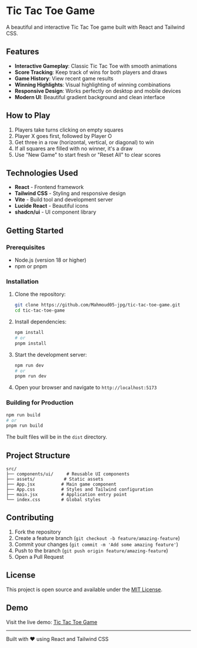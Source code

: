# Tic Tac Toe Game

A beautiful and interactive Tic Tac Toe game built with React and Tailwind CSS.

## Features

- **Interactive Gameplay**: Classic Tic Tac Toe with smooth animations
- **Score Tracking**: Keep track of wins for both players and draws
- **Game History**: View recent game results
- **Winning Highlights**: Visual highlighting of winning combinations
- **Responsive Design**: Works perfectly on desktop and mobile devices
- **Modern UI**: Beautiful gradient background and clean interface

## How to Play

1. Players take turns clicking on empty squares
2. Player X goes first, followed by Player O
3. Get three in a row (horizontal, vertical, or diagonal) to win
4. If all squares are filled with no winner, it's a draw
5. Use "New Game" to start fresh or "Reset All" to clear scores

## Technologies Used

- **React** - Frontend framework
- **Tailwind CSS** - Styling and responsive design
- **Vite** - Build tool and development server
- **Lucide React** - Beautiful icons
- **shadcn/ui** - UI component library

## Getting Started

### Prerequisites

- Node.js (version 18 or higher)
- npm or pnpm

### Installation

1. Clone the repository:
   ```bash
   git clone https://github.com/Mahmoud05-jpg/tic-tac-toe-game.git
   cd tic-tac-toe-game
   ```

2. Install dependencies:
   ```bash
   npm install
   # or
   pnpm install
   ```

3. Start the development server:
   ```bash
   npm run dev
   # or
   pnpm run dev
   ```

4. Open your browser and navigate to `http://localhost:5173`

### Building for Production

```bash
npm run build
# or
pnpm run build
```

The built files will be in the `dist` directory.

## Project Structure

```
src/
├── components/ui/     # Reusable UI components
├── assets/           # Static assets
├── App.jsx          # Main game component
├── App.css          # Styles and Tailwind configuration
├── main.jsx         # Application entry point
└── index.css        # Global styles
```

## Contributing

1. Fork the repository
2. Create a feature branch (`git checkout -b feature/amazing-feature`)
3. Commit your changes (`git commit -m 'Add some amazing feature'`)
4. Push to the branch (`git push origin feature/amazing-feature`)
5. Open a Pull Request

## License

This project is open source and available under the [MIT License](LICENSE).

## Demo

Visit the live demo: [Tic Tac Toe Game](https://mahmoud05-jpg.github.io/tic-tac-toe-game/)

---

Built with ❤️ using React and Tailwind CSS

